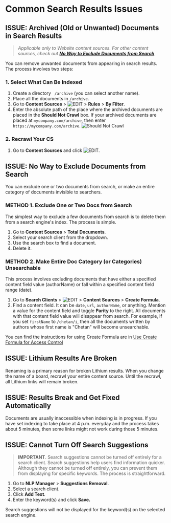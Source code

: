 # Common Search Results Issues

## ISSUE: Archived (Old or Unwanted) Documents in Search Results
> *Applicable only to Website content sources. For other content sources, check out **[No Way to Exclude Documents from Search](https://github.com/chetangrazitti/testingapidoc/blob/master/search_results.md#issue-no-way-to-exclude-documents-from-search)*** 

You can remove unwanted documents from appearing in search results. The process involves two steps:

### 1. Select What Can Be Indexed
1. Create a directory ``` /archive``` (you can select another name).
2. Place all the documents in ```/archive```.
3. Go to **Content Sources** > ![EDIT](https://docs.searchunify.com/Content/Resources-Mamba20/Images/Icons/edit-tuning.png) > **Rules** > **By Filter**.
4. Enter the absolute path of the place where the archived documents are placed in the **Should Not Crawl** box. If your archived documents are placed at ```mycompany.com/archive```, then enter ```https://mycompany.com/archive```. ![Should Not Crawl](https://i.ibb.co/mhqmKQp/archives.png)   

### 2. Recrawl Your CS
1. Go to **Content Sources** and click ![EDIT](https://docs.searchunify.com/Content/Resources-Mamba20/Images/Icons/recrwal.png). 

## ISSUE: No Way to Exclude Documents from Search 
You can exclude one or two documents from search, or make an entire category of documents invisible to searchers.

### METHOD 1. Exclude One or Two Docs from Search
The simplest way to exclude a few documents from search is to delete them from a search engine's index. The process is simple.
1. Go to **Content Sources** > **Total Documents**.
2. Select your search client from the dropdown.
3. Use the search box to find a document. 
4. Delete it. 

### METHOD 2. Make Entire Doc Category (or Categories) Unsearchable
This process involves excluding documents that have either a specified content field value (authorName) or fall within a specified content field range (date).  
1. Go to **Search Clients** > ![EDIT](https://docs.searchunify.com/Content/Resources-Mamba20/Images/Icons/edit-tuning.png) > **Content Sources** > **Create Formula**. 
2. Find a content field. It can be ```date```, ```url```, ```authorName```, or anything. Mention a value for the content field and toggle **Parity** to the right. All documents with that content field value will disappear from search. For example, if you set ```firstName``` to ```/chetan/i```, then all the documents written by authors whose first name is "Chetan" will become unsearchable.

You can find the instructions for using Create Formula are in [Use Create Formula for Access Control](https://docs.searchunify.com/Content/Search-Clients/Create-Formula.htm) 

## ISSUE: Lithium Results Are Broken
Renaming is a primary reason for broken Lithium results. When you change the name of a board, recrawl your entire content source. Until the recrawl, all Lithium links will remain broken.

## ISSUE: Results Break and Get Fixed Automatically
Documents are usually inaccessible when indexing is in progress. If you have set indexing to take place at 4 p.m. everyday and the process takes about 5 minutes, then some links might not work during those 5 minutes.

## ISSUE: Cannot Turn Off Search Suggestions 
> **IMPORTANT**. Search suggestions cannot be turned off entirely for a search client.
Search suggestions help users find information quicker. Although they cannot be turned off entirely, you can prevent them from displaying for specific keywords. The process is straightforward.

1. Go to **NLP Manager** > **Suggestions Removal**.
2. Select a search client.
3. Click **Add Text**.
4. Enter the keyword(s) and click **Save.**

Search suggestions will not be displayed for the keyword(s) on the selected search engine.
